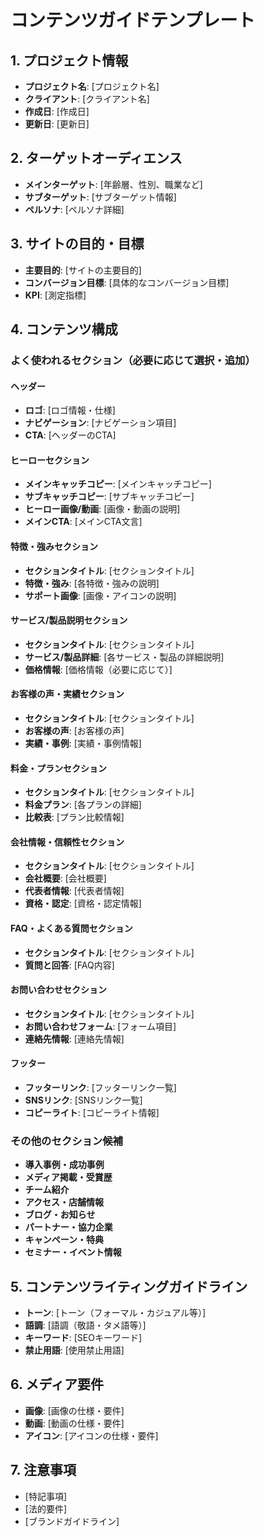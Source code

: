 # コンテンツガイドテンプレート

## 1. プロジェクト情報
- **プロジェクト名**: [プロジェクト名]
- **クライアント**: [クライアント名]
- **作成日**: [作成日]
- **更新日**: [更新日]

## 2. ターゲットオーディエンス
- **メインターゲット**: [年齢層、性別、職業など]
- **サブターゲット**: [サブターゲット情報]
- **ペルソナ**: [ペルソナ詳細]

## 3. サイトの目的・目標
- **主要目的**: [サイトの主要目的]
- **コンバージョン目標**: [具体的なコンバージョン目標]
- **KPI**: [測定指標]

## 4. コンテンツ構成

### よく使われるセクション（必要に応じて選択・追加）

#### ヘッダー
- **ロゴ**: [ロゴ情報・仕様]
- **ナビゲーション**: [ナビゲーション項目]
- **CTA**: [ヘッダーのCTA]

#### ヒーローセクション
- **メインキャッチコピー**: [メインキャッチコピー]
- **サブキャッチコピー**: [サブキャッチコピー]
- **ヒーロー画像/動画**: [画像・動画の説明]
- **メインCTA**: [メインCTA文言]

#### 特徴・強みセクション
- **セクションタイトル**: [セクションタイトル]
- **特徴・強み**: [各特徴・強みの説明]
- **サポート画像**: [画像・アイコンの説明]

#### サービス/製品説明セクション
- **セクションタイトル**: [セクションタイトル]
- **サービス/製品詳細**: [各サービス・製品の詳細説明]
- **価格情報**: [価格情報（必要に応じて）]

#### お客様の声・実績セクション
- **セクションタイトル**: [セクションタイトル]
- **お客様の声**: [お客様の声]
- **実績・事例**: [実績・事例情報]

#### 料金・プランセクション
- **セクションタイトル**: [セクションタイトル]
- **料金プラン**: [各プランの詳細]
- **比較表**: [プラン比較情報]

#### 会社情報・信頼性セクション
- **セクションタイトル**: [セクションタイトル]
- **会社概要**: [会社概要]
- **代表者情報**: [代表者情報]
- **資格・認定**: [資格・認定情報]

#### FAQ・よくある質問セクション
- **セクションタイトル**: [セクションタイトル]
- **質問と回答**: [FAQ内容]

#### お問い合わせセクション
- **セクションタイトル**: [セクションタイトル]
- **お問い合わせフォーム**: [フォーム項目]
- **連絡先情報**: [連絡先情報]

#### フッター
- **フッターリンク**: [フッターリンク一覧]
- **SNSリンク**: [SNSリンク一覧]
- **コピーライト**: [コピーライト情報]

### その他のセクション候補
- **導入事例・成功事例**
- **メディア掲載・受賞歴**
- **チーム紹介**
- **アクセス・店舗情報**
- **ブログ・お知らせ**
- **パートナー・協力企業**
- **キャンペーン・特典**
- **セミナー・イベント情報**

## 5. コンテンツライティングガイドライン
- **トーン**: [トーン（フォーマル・カジュアル等）]
- **語調**: [語調（敬語・タメ語等）]
- **キーワード**: [SEOキーワード]
- **禁止用語**: [使用禁止用語]

## 6. メディア要件
- **画像**: [画像の仕様・要件]
- **動画**: [動画の仕様・要件]
- **アイコン**: [アイコンの仕様・要件]

## 7. 注意事項
- [特記事項]
- [法的要件]
- [ブランドガイドライン]